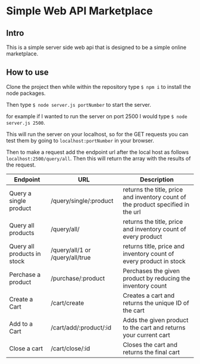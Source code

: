 # Simple Web API Marketplace

## Intro

This is a simple server side web api that is designed to be a simple online marketplace.

## How to use

Clone the project then while within the repository type `$ npm i` to install the node packages.

Then type `$ node server.js portNumber` to start the server. 

for example if I wanted to run the server on port 2500 I would type `$ node server.js 2500`.

This will run the server on your localhost, so for the GET requests you can test them by going to `localhost:portNumber` in your browser.

Then to make a request add the endpoint url after the local host as follows `localhost:2500/query/all`. Then this will return the array with the results of the request.

| Endpoint | URL | Description |
| --------- | --- | ------- |
| Query a single product | /query/single/:product | returns the title, price and inventory count of the product specified in the url |
| Query all products | /query/all/ | returns the title, price and inventory count of every product |
| Query all products in stock | /query/all/1 or /query/all/true | returns title, price and inventory count of every product in stock |
| Perchase a product | /purchase/:product | Perchases the given product by reducing the inventory count |
| Create a Cart | /cart/create | Creates a cart and returns the unique ID of the cart |
| Add to a Cart | /cart/add/:product/:id | Adds the given product to the cart and returns your current cart |
| Close a cart | /cart/close/:id | Closes the cart and returns the final cart |

